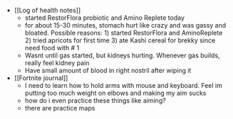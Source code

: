   * [[Log of health notes]]
    * started RestorFlora probiotic and Amino Replete today
    * for about 15-30 minutes, stomach hurt like crazy and was gassy and bloated. Possible reasons: 1) started RestorFlora and AminoReplete 2) tried apricots for first time 3) ate Kashi cereal for brekky since need food with # 1
    * Wasnt until gas started, but kidneys hurting. Whenever gas builds, really feel kidney pain
    * Have small amount of blood in right nostril after wiping it
  * [[Fortnite journal]]
    * I need to learn how to hold arms with mouse and keyboard. Feel im putting too much weight on elbows and making my aim sucks
    * how do i even practice these things like aiming?
    * there are practice maps